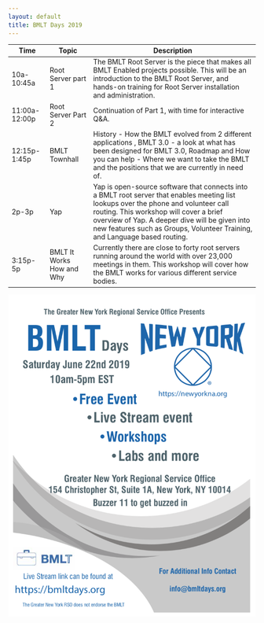 ```yaml
---
layout: default
title: BMLT Days 2019
---
```


| Time  | Topic   | Description  |
|---|---|---|
| 10a-10:45a  | Root Server part 1  | The BMLT Root Server is the piece that makes all BMLT Enabled projects possible. This will be an introduction to the BMLT Root Server, and hands-on training for Root Server installation and administration. |
| 11:00a-12:00p  | Root Server Part 2  | Continuation of Part 1, with time for interactive Q&A.  | 
| 12:15p-1:45p  | BMLT Townhall  | History - How  the BMLT evolved from 2 different applications , BMLT 3.0 - a look at what has been designed for BMLT 3.0, Roadmap and How you can help - Where we want to take the BMLT and the positions that we are currently in need of.  | 
| 2p-3p  | Yap  | Yap is open-source software that connects into a BMLT root server that enables meeting list lookups over the phone and volunteer call routing.   This workshop will cover a brief overview of Yap.  A deeper dive will be given into new features such as Groups, Volunteer Training, and Language based routing.    | 
| 3:15p-5p  | BMLT It Works How and Why  | Currently there are close to forty root servers running around the world with over 23,000 meetings in them. This workshop will cover how the BMLT works for various different service bodies. | 

![flyer](flyer.png "Flyer")
